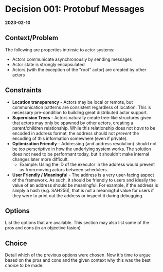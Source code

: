 # Decision 001: Protobuf Messages
__2023-02-10__

## Context/Problem

The following are properties intrinsic to actor systems:

  + Actors communicate asynchronously by sending messages
  + Actor state is strongly encapsulated
  + Actors (with the exception of the "root" actor) are created by other actors


## Constraints

+ __Location transparency__ - Actors may be local or remote, but communication patterns are
  consistent regardless of location. This is necessary pre-condition to building great distributed
  actor support.
+ __Supervision Trees__ - Actors naturally create tree-like structures given that actors may only
  be spawned by other actors, creating a parent/children relationship. While this relationship does
  not _have_ to be encoded in address format, the address should not _prevent_ the encoding of this
  information somewhere (even if private).
+ __Optimization Friendly__ - Addressing (and address resolution) should not be too perscriptive
  in how the underlying system works. The solution does not need to be performant today, but it
  shouldn't make internal changes later more difficult.
    + Example: Using the ID of the executor in the address would prevent us from moving actors
      between schedulers.
+ __User Friendly / Meaningful__ - The address is a very user-facing aspect of the framework.  As
  such, it should be friendly to users and ideally the value of an address should be meaningful.
  For example, if the address is simply a hash (e.g. SAH256), that is not a meaningful value for
  users if they were to print out the address or inspect it during debugging.


## Options

List the options that are available. This section may also list some of the pros and cons (in an
objective fasion)

## Choice

Detail which of the previous options were chosen. Now it's time to argue based on the pros and cons
and the given context why this was the best choice to be made.